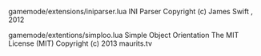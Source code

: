 gamemode/extensions/iniparser.lua
INI Parser
Copyright (c) James Swift , 2012

gamemode/extentions/simploo.lua
Simple Object Orientation
The MIT License (MIT)
Copyright (c) 2013 maurits.tv